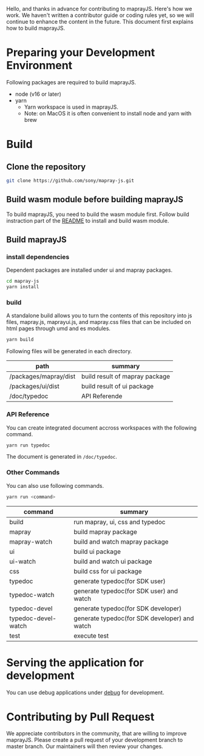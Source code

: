 Hello, and thanks in advance for contributing to maprayJS. Here's how we work.
We haven't written a contributor guide or coding rules yet, so we will continue to enhance the content in the future.
This document first explains how to build maprayJS.


# Preparing your Development Environment

Following packages are required to build maprayJS.

- node (v16 or later)
- yarn
  - Yarn workspace is used in maprayJS.
  - Note: on MacOS it is often convenient to install node and yarn with brew


# Build


## Clone the repository

```bash
git clone https://github.com/sony/mapray-js.git
```


## Build wasm module before building maprayJS

To build maprayJS, you need to build the wasm module first.
Follow build instraction part of the [README](./packages/mapray/wasm/README.org) to install and build wasm module.


## Build maprayJS


### install dependencies

Dependent packages are installed under ui and mapray packages.

```bash
cd mapray-js
yarn install
```


### build

A standalone build allows you to turn the contents of this repository into js files, mapray.js, maprayui.js, and mapray.css files that can be included on html pages through umd and es modules.

```bash
yarn build
```

Following files will be generated in each directory.

| path                  | summary                        |
|-----------------------|--------------------------------|
| /packages/mapray/dist | build result of mapray package |
| /packages/ui/dist     | build result of ui package     |
| /doc/typedoc          | API Referende                  |


### API Reference

You can create integrated document accross workspaces with the following command.

```bash
yarn run typedoc
```

The document is generated in `/doc/typedoc`.


### Other Commands

You can also use following commands.

```bash
yarn run <command>
```

| command             | summary                                       |
|---------------------|-----------------------------------------------|
| build               | run mapray, ui, css and typedoc               |
| mapray              | build mapray package                          |
| mapray-watch        | build and watch mapray package                |
| ui                  | build ui package                              |
| ui-watch            | build and watch ui package                    |
| css                 | build css for ui package                      |
| typedoc             | generate typedoc(for SDK user)                |
| typedoc-watch       | generate typedoc(for SDK user) and watch      |
| typedoc-devel       | generate typedoc(for SDK developer)           |
| typedoc-devel-watch | generate typedoc(for SDK developer) and watch |
| test                | execute test                                  |


# Serving the application for development

You can use debug applications under [debug](./debug/) for development.


# Contributing by Pull Request

We appreciate contributors in the community, that are willing to improve maprayJS.
Please create a pull request of your development branch to master branch.
Our maintainers will then review your changes.
